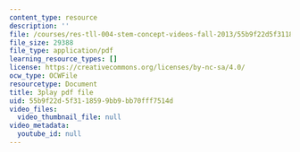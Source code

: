 ```yaml
---
content_type: resource
description: ''
file: /courses/res-tll-004-stem-concept-videos-fall-2013/55b9f22d5f3118599bb9bb70fff7514d_tGqogBLtK4M.pdf
file_size: 29388
file_type: application/pdf
learning_resource_types: []
license: https://creativecommons.org/licenses/by-nc-sa/4.0/
ocw_type: OCWFile
resourcetype: Document
title: 3play pdf file
uid: 55b9f22d-5f31-1859-9bb9-bb70fff7514d
video_files:
  video_thumbnail_file: null
video_metadata:
  youtube_id: null
---
```

